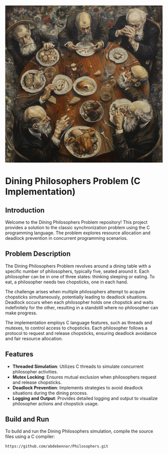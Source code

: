 ![Alt text](.img/philo.png)

# Dining Philosophers Problem (C Implementation)

## Introduction

Welcome to the Dining Philosophers Problem repository! This project provides a solution to the classic synchronization problem using the C programming language. The problem explores resource allocation and deadlock prevention in concurrent programming scenarios.

## Problem Description

The Dining Philosophers Problem revolves around a dining table with a specific number of philosophers, typically five, seated around it. Each philosopher can be in one of three states: thinking sleeping or eating. To eat, a philosopher needs two chopsticks, one in each hand.

The challenge arises when multiple philosophers attempt to acquire chopsticks simultaneously, potentially leading to deadlock situations. Deadlock occurs when each philosopher holds one chopstick and waits indefinitely for the other, resulting in a standstill where no philosopher can make progress.

The implementation employs C language features, such as threads and mutexes, to control access to chopsticks. Each philosopher follows a protocol to request and release chopsticks, ensuring deadlock avoidance and fair resource allocation.

## Features

- **Threaded Simulation**: Utilizes C threads to simulate concurrent philosopher activities.
- **Mutex Locking**: Ensures mutual exclusion when philosophers request and release chopsticks.
- **Deadlock Prevention**: Implements strategies to avoid deadlock situations during the dining process.
- **Logging and Output**: Provides detailed logging and output to visualize philosopher actions and chopstick usage.

## Build and Run

To build and run the Dining Philosophers simulation, compile the source files using a C compiler:

```bash
https://github.com/abdebennar/Philosophers.git
